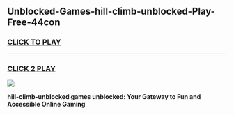 
## Unblocked-Games-hill-climb-unblocked-Play-Free-44con
<h3>
<a href="https://premium76.site?title=hill-climb-unblocked&ref=23A">CLICK TO PLAY</a></h3>
<hr>

<h3>
<a href="https://premium76.site?title=hill-climb-unblocked&ref=23A">CLICK 2 PLAY</a>
  
</h3>

<a href="https://premium76.site?title=hill-climb-unblocked&ref=23A"><img src="https://clearcache.store/games.png"></a>


**hill-climb-unblocked games unblocked: Your Gateway to Fun and Accessible Online Gaming**
